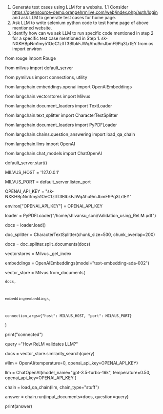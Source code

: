 1. Generate test cases using LLM for a website.
      1.1 Consider https://opensource-demo.orangehrmlive.com/web/index.php/auth/login  and ask LLM to generate test cases for home page.
2. Ask LLM to write selenium python code to test home page of above mentioned website.
3. Identify  how can we ask LLM to run specific code mentioned in step 2 for a specific test case mentioned in Step 1.
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
from os import environ

from rouge import Rouge

from milvus import default_server

from pymilvus import connections, utility

from langchain.embeddings.openai import OpenAIEmbeddings

from langchain.vectorstores import Milvus

from langchain.document_loaders import TextLoader

from langchain.text_splitter import CharacterTextSplitter

from langchain.document_loaders import PyPDFLoader

from langchain.chains.question_answering import load_qa_chain

from langchain.llms import OpenAI

from langchain.chat_models import ChatOpenAI

default_server.start()

MILVUS_HOST = '127.0.0.1'

MILVUS_PORT = default_server.listen_port

OPENAI_API_KEY = "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"

environ["OPENAI_API_KEY"] = OPENAI_API_KEY

 

loader = PyPDFLoader("/home/shivansu_soni/Validation_using_ReLM.pdf")

docs = loader.load()

doc_splitter = CharacterTextSplitter(chunk_size=500, chunk_overlap=200)

docs = doc_splitter.split_documents(docs)

vectorstores = Milvus._get_index

embeddings = OpenAIEmbeddings(model="text-embedding-ada-002")

vector_store = Milvus.from_documents(

 

    docs,

 

    embedding=embeddings,

 

    connection_args={"host": MILVUS_HOST, "port": MILVUS_PORT}

 

)

 

print("connected")

query ="How ReLM validates LLM?"

 

docs = vector_store.similarity_search(query)

 

#llm = OpenAI(temperature=0, openai_api_key=OPENAI_API_KEY)

 

llm = ChatOpenAI(model_name="gpt-3.5-turbo-16k", temperature=0.50, openai_api_key=OPENAI_API_KEY )

chain = load_qa_chain(llm, chain_type="stuff")

answer = chain.run(input_documents=docs, question=query)

print(answer)

 
